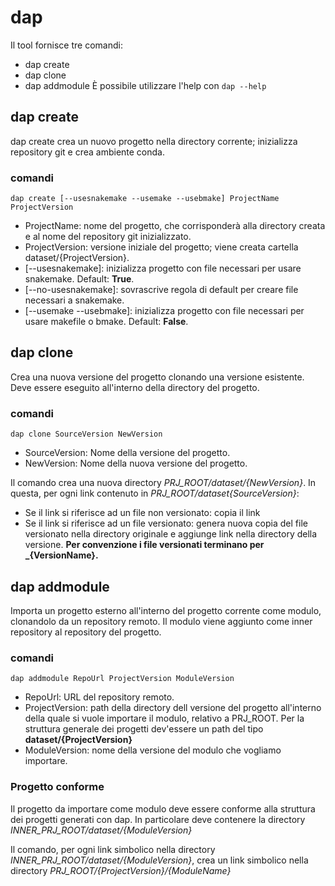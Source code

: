 # dap
Il tool fornisce tre comandi:
* dap create
* dap clone
* dap addmodule
È possibile utilizzare l'help con 
`dap --help`

## dap create
dap create crea un nuovo progetto nella directory corrente; inizializza repository git e crea ambiente conda.
### comandi
`dap create [--usesnakemake --usemake --usebmake] ProjectName ProjectVersion`
* ProjectName: nome del progetto, che corrisponderà alla directory creata e al nome del repository git inizializzato.
* ProjectVersion: versione iniziale del progetto; viene creata cartella dataset/{ProjectVersion}.
* [--usesnakemake]: inizializza progetto con file necessari per usare snakemake. Default: **True**.
* [--no-usesnakemake]: sovrascrive regola di default per creare file necessari a snakemake.
* [--usemake --usebmake]: inizializza progetto con file necessari per usare makefile o bmake. Default: **False**.

## dap clone
Crea una nuova versione del progetto clonando una versione esistente.
Deve essere eseguito all'interno della directory del progetto.
### comandi
`dap clone SourceVersion NewVersion`
* SourceVersion: Nome della versione del progetto.
* NewVersion: Nome della nuova versione del progetto.

Il comando crea una nuova directory *PRJ_ROOT/dataset/{NewVersion}*. In questa, per ogni link contenuto in *PRJ_ROOT/dataset{SourceVersion}*:
* Se il link si riferisce ad un file non versionato: copia il link
* Se il link si riferisce ad un file versionato: genera nuova copia del file versionato nella directory originale e aggiunge link nella directory della versione.
**Per convenzione i file versionati terminano per _{VersionName}.**

## dap addmodule
Importa un progetto esterno all'interno del progetto corrente come modulo, clonandolo da un repository remoto.
Il modulo viene aggiunto come inner repository al repository del progetto.
### comandi
`dap addmodule RepoUrl ProjectVersion ModuleVersion`
* RepoUrl: URL del repository remoto.
* ProjectVersion: path della directory dell versione del progetto all'interno della quale si vuole importare il modulo, relativo a PRJ_ROOT. Per la struttura generale dei progetti dev'essere un path del tipo **dataset/{ProjectVersion}**
* ModuleVersion: nome della versione del modulo che vogliamo importare.

### Progetto conforme
Il progetto da importare come modulo deve essere conforme alla struttura dei progetti generati con dap. In particolare deve contenere la directory *INNER_PRJ_ROOT/dataset/{ModuleVersion}*

Il comando, per ogni link simbolico nella directory *INNER_PRJ_ROOT/dataset/{ModuleVersion}*, crea un link simbolico nella directory *PRJ_ROOT/{ProjectVersion}/{ModuleName}*
